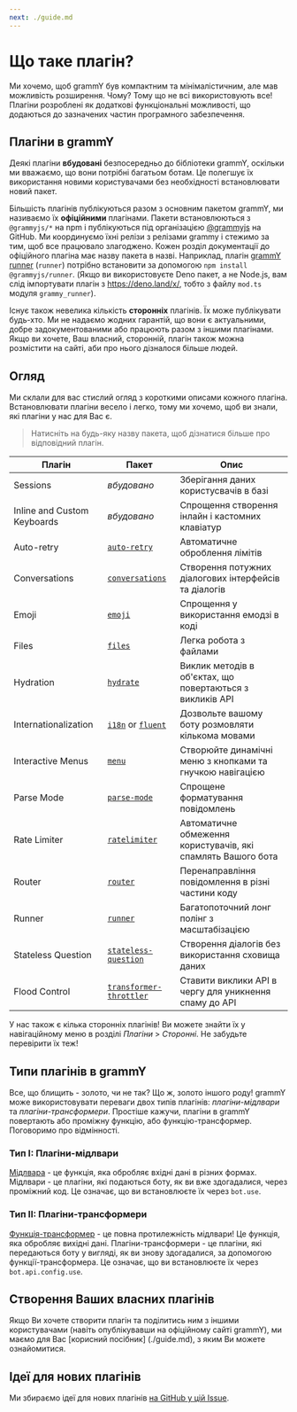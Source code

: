 ```yaml
---
next: ./guide.md
---
```


# Що таке плагін?

Ми хочемо, щоб grammY був компактним та мінімалістичним, але мав можливість розширення.
Чому?
Тому що не всі використовують все!
Плагіни розроблені як додаткові функціональні можливості, що додаються до зазначених частин програмного забезпечення.

## Плагіни в grammY

Деякі плагіни **вбудовані** безпосередньо до бібліотеки grammY, оскільки ми вважаємо, що вони потрібні багатьом ботам.
Це полегшує їх використання новими користувачами без необхідності встановлювати новий пакет.

Більшість плагінів публікуються разом з основним пакетом grammY, ми називаємо їх **офіційними** плагінами.
Пакети встановлюються з `@grammyjs/*` на npm і публікуються під організацією [@grammyjs](https://github.com/grammyjs) на GitHub.
Ми координуємо їхні релізи з релізами grammy і стежимо за тим, щоб все працювало злагоджено.
Кожен розділ документації до офіційного плагіна має назву пакета в назві.
Наприклад, плагін [grammY runner](./runner.md) (`runner`) потрібно встановити за допомогою `npm install @grammyjs/runner`.
(Якщо ви використовуєте Deno пакет, а не Node.js, вам слід імпортувати плагін з <https://deno.land/x/>, тобто з файлу `mod.ts` модуля `grammy_runner`).

Існує також невелика кількість **сторонніх** плагінів.
Їх може публікувати будь-хто.
Ми не надаємо жодних гарантій, що вони є актуальними, добре задокументованими або працюють разом з іншими плагінами.
Якщо ви хочете, Ваш власний, сторонній, плагін також можна розмістити на сайті, аби про нього дізналося більше людей.

## Огляд

Ми склали для вас стислий огляд з короткими описами кожного плагіна.
Встановлювати плагіни весело і легко, тому ми хочемо, щоб ви знали, які плагіни у нас для Вас є.

> Натисніть на будь-яку назву пакета, щоб дізнатися більше про відповідний плагін.

| Плагін                      | Пакет                                                 | Опис                                                         |
| --------------------------- | ----------------------------------------------------- | ------------------------------------------------------------ |
| Sessions                    | _вбудовано_                                           | Зберігання даних користусвачів в базі                        |
| Inline and Custom Keyboards | _вбудовано_                                           | Спрощення створення інлайн і кастомних клавіатур             |
| Auto-retry                  | [`auto-retry`](./auto-retry.md)                       | Автоматичне оброблення лімітів                               |
| Conversations               | [`conversations`](./conversations.md)                 | Створення потужних діалогових інтерфейсів та діалогів        |
| Emoji                       | [`emoji`](./emoji.md)                                 | Спрощення у використання емодзі в коді                       |
| Files                       | [`files`](./files.md)                                 | Легка робота з файлами                                       |
| Hydration                   | [`hydrate`](./hydrate.md)                             | Виклик методів в об'єктах, що повертаються з викликів API    |
| Internationalization        | [`i18n`](./i18n.md) or [`fluent`](./fluent.md)        | Дозвольте вашому боту розмовляти кількома мовами             |
| Interactive Menus           | [`menu`](./menu.md)                                   | Створюйте динамічні меню з кнопками та гнучкою навігацією    |
| Parse Mode                  | [`parse-mode`](./parse-mode.md)                       | Спрощене форматування повідомлень                            |
| Rate Limiter                | [`ratelimiter`](./ratelimiter.md)                     | Автоматичне обмеження користувачів, які спамлять Вашого бота |
| Router                      | [`router`](./router.md)                               | Перенаправління повідомлення в різні частини коду            |
| Runner                      | [`runner`](./runner.md)                               | Багатопоточний лонг полінг з масштабізацією                  |
| Stateless Question          | [`stateless-question`](./stateless-question.md)       | Створення діалогів без використання сховища даних            |
| Flood Control               | [`transformer-throttler`](./transformer-throttler.md) | Ставити виклики API в чергу для уникнення спаму до API       |

У нас також є кілька сторонніх плагінів!
Ви можете знайти їх у навігаційному меню в розділі _Плагіни_ > _Сторонні_.
Не забудьте перевірити їх теж!

## Типи плагінів в grammY

Все, що блищить - золото, чи не так?
Що ж, золото іншого роду!
grammY може використовувати переваги двох типів плагінів: _плагіни-мідлвари_ та _плагіни-трансформери_.
Простіше кажучи, плагіни в grammY повертають або проміжну функцію, або функцію-трансформер.
Поговоримо про відмінності.

### Тип I: Плагіни-мідлвари

[Мідлвара](../guide/middleware.md) - це функція, яка обробляє вхідні дані в різних формах.
Мідлвари - це плагіни, які подаються боту, як ви вже здогадалися, через проміжний код.
Це означає, що ви встановлюєте їх через `bot.use`.

### Тип II: Плагіни-трансформери

[Функція-трансформер](../advanced/transformers.md) - це повна протилежність мідлвари!
Це функція, яка обробляє вихідні дані.
Плагіни-трансформери - це плагіни, які передаються боту у вигляді, як ви знову здогадалися, за допомогою функції-трансформера.
Це означає, що ви встановлюєте їх через `bot.api.config.use`.

## Створення Ваших власних плагінів

Якщо Ви хочете створити плагін та поділитись ним з іншими користувачами (навіть опублікувавши на офіційному сайті grammY), ми маємо для Вас [корисний посібник] (./guide.md), з яким Ви можете ознайомитися.

## Ідеї для нових плагінів

Ми збираємо ідеї для нових плагінів [на GitHub у цій Issue](https://github.com/grammyjs/grammY/issues/110).
